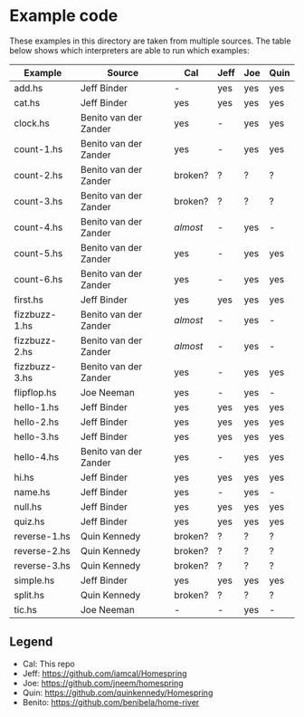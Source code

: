 # Example code

These examples in this directory are taken from multiple sources.
The table below shows which interpreters are able to run which examples:

| Example       | Source                | Cal      | Jeff | Joe | Quin |
| ------------- | --------------------- | -------- | ---- | --- | ---- |
| add.hs        | Jeff Binder           | -        | yes  | yes | yes  |
| cat.hs        | Jeff Binder           | yes      | yes  | yes | yes  |
| clock.hs      | Benito van der Zander | yes      | -    | yes | yes  |
| count-1.hs    | Benito van der Zander | yes      | -    | yes | yes  |
| count-2.hs    | Benito van der Zander | broken?  | ?    | ?   | ?    |
| count-3.hs    | Benito van der Zander | broken?  | ?    | ?   | ?    |
| count-4.hs    | Benito van der Zander | _almost_ | -    | yes | -    |
| count-5.hs    | Benito van der Zander | yes      | -    | yes | yes  |
| count-6.hs    | Benito van der Zander | yes      | -    | yes | yes  |
| first.hs      | Jeff Binder           | yes      | yes  | yes | yes  |
| fizzbuzz-1.hs | Benito van der Zander | _almost_ | -    | yes | -    |
| fizzbuzz-2.hs | Benito van der Zander | _almost_ | -    | yes | -    |
| fizzbuzz-3.hs | Benito van der Zander | yes      | -    | yes | yes  |
| flipflop.hs   | Joe Neeman            | yes      | -    | yes | -    |
| hello-1.hs    | Jeff Binder           | yes      | yes  | yes | yes  |
| hello-2.hs    | Jeff Binder           | yes      | yes  | yes | yes  |
| hello-3.hs    | Jeff Binder           | yes      | yes  | yes | yes  |
| hello-4.hs    | Benito van der Zander | yes      | -    | yes | yes  |
| hi.hs         | Jeff Binder           | yes      | yes  | yes | yes  |
| name.hs       | Jeff Binder           | yes      | -    | yes | -    |
| null.hs       | Jeff Binder           | yes      | yes  | yes | yes  |
| quiz.hs       | Jeff Binder           | yes      | yes  | yes | yes  |
| reverse-1.hs  | Quin Kennedy          | broken?  | ?    | ?   | ?    |
| reverse-2.hs  | Quin Kennedy          | broken?  | ?    | ?   | ?    |
| reverse-3.hs  | Quin Kennedy          | broken?  | ?    | ?   | ?    |
| simple.hs     | Jeff Binder           | yes      | yes  | yes | yes  |
| split.hs      | Quin Kennedy          | broken?  | ?    | ?   | ?    |
| tic.hs        | Joe Neeman            | -        | -    | yes | -    |


## Legend

* Cal: This repo
* Jeff: https://github.com/iamcal/Homespring
* Joe: https://github.com/jneem/homespring
* Quin: https://github.com/quinkennedy/Homespring
* Benito: https://github.com/benibela/home-river
